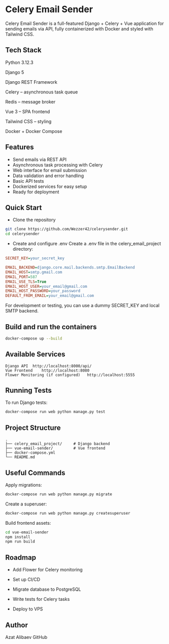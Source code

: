 # Celery Email Sender
Celery Email Sender is a full-featured Django + Celery + Vue application for sending emails via API, fully containerized with Docker and styled with Tailwind CSS.

## Tech Stack
Python 3.12.3

Django 5

Django REST Framework

Celery – asynchronous task queue

Redis – message broker

Vue 3 – SPA frontend

Tailwind CSS – styling

Docker + Docker Compose

## Features
- Send emails via REST API
- Asynchronous task processing with Celery
- Web interface for email submission
- Data validation and error handling
- Basic API tests
- Dockerized services for easy setup
- Ready for deployment

## Quick Start
- Clone the repository
```bash
git clone https://github.com/Wezzer42/celerysender.git
cd celerysender
```
- Create and configure .env
Create a .env file in the celery_email_project directory:

```ini
SECRET_KEY=your_secret_key

EMAIL_BACKEND=django.core.mail.backends.smtp.EmailBackend
EMAIL_HOST=smtp.gmail.com
EMAIL_PORT=587
EMAIL_USE_TLS=True
EMAIL_HOST_USER=your_email@gmail.com
EMAIL_HOST_PASSWORD=your_password
DEFAULT_FROM_EMAIL=your_email@gmail.com
```
For development or testing, you can use a dummy SECRET_KEY and local SMTP backend.

## Build and run the containers
```bash
docker-compose up --build
```
## Available Services
```Service	URL
Django API	http://localhost:8000/api/
Vue Frontend	http://localhost:8080
Flower Monitoring (if configured)	http://localhost:5555
```

## Running Tests
To run Django tests:

```bash
docker-compose run web python manage.py test
```
## Project Structure
```
.
├── celery_email_project/     # Django backend
├── vue-email-sender/         # Vue frontend
├── docker-compose.yml
└── README.md
```
## Useful Commands
Apply migrations:

```bash
docker-compose run web python manage.py migrate
```
Create a superuser:

```bash
docker-compose run web python manage.py createsuperuser
```
Build frontend assets:

```bash
cd vue-email-sender
npm install
npm run build
```
## Roadmap
- Add Flower for Celery monitoring

- Set up CI/CD

- Migrate database to PostgreSQL

- Write tests for Celery tasks

- Deploy to VPS

## Author
Azat Alibaev
GitHub
